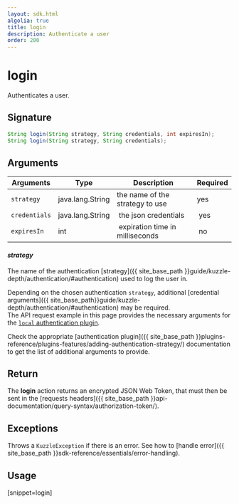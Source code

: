 ```yaml
---
layout: sdk.html
algolia: true
title: login
description: Authenticate a user
order: 200
---
```


# login

Authenticates a user.

## Signature

```java
String login(String strategy, String credentials, int expiresIn);
String login(String strategy, String credentials);
```

## Arguments

| Arguments    | Type    | Description | Required
|--------------|---------|-------------|----------
| ``strategy`` | java.lang.String | the name of the strategy to use    | yes
| ``credentials`` | java.lang.String | the json credentials | yes
| ``expiresIn`` | int | expiration time in milliseconds | no

#### ***strategy***

The name of the authentication [strategy]({{ site_base_path }}guide/kuzzle-depth/authentication/#authentication) used to log the user in.

Depending on the chosen authentication `strategy`, additional [credential arguments]({{ site_base_path}}guide/kuzzle-depth/authentication/#authentication) may be required.  
The API request example in this page provides the necessary arguments for the [`local` authentication plugin](https://github.com/kuzzleio/kuzzle-plugin-auth-passport-local).

Check the appropriate [authentication plugin]({{ site_base_path }}plugins-reference/plugins-features/adding-authentication-strategy/) documentation to get the list of additional arguments to provide.

## Return

The **login** action returns an encrypted JSON Web Token, that must then be sent in the [requests headers]({{ site_base_path }}api-documentation/query-syntax/authorization-token/).

## Exceptions

Throws a `KuzzleException` if there is an error. See how to [handle error]({{ site_base_path }}sdk-reference/essentials/error-handling).

## Usage

[snippet=login]
